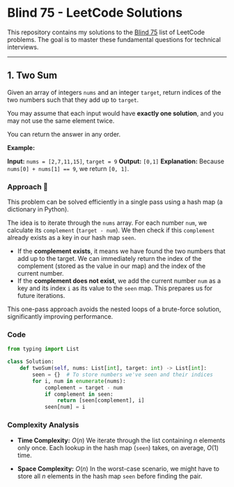 # Blind 75 - LeetCode Solutions

This repository contains my solutions to the [Blind 75](https://www.google.com/search?q=https://www.teamblind.com/post/new-year-gift-to-everybody-some-leetcode-problem-patterns-for-you-e5oK32mP) list of LeetCode problems. The goal is to master these fundamental questions for technical interviews.

-----

## 1\. Two Sum

Given an array of integers `nums` and an integer `target`, return indices of the two numbers such that they add up to `target`.

You may assume that each input would have **exactly one solution**, and you may not use the same element twice.

You can return the answer in any order.

**Example:**

**Input:** `nums = [2,7,11,15]`, `target = 9`
**Output:** `[0,1]`
**Explanation:** Because `nums[0] + nums[1] == 9`, we return `[0, 1]`.

### Approach 🧠

This problem can be solved efficiently in a single pass using a hash map (a dictionary in Python).

The idea is to iterate through the `nums` array. For each number `num`, we calculate its `complement` (`target - num`). We then check if this `complement` already exists as a key in our hash map `seen`.

  * If the **complement exists**, it means we have found the two numbers that add up to the target. We can immediately return the index of the complement (stored as the value in our map) and the index of the current number.
  * If the **complement does not exist**, we add the current number `num` as a key and its index `i` as its value to the `seen` map. This prepares us for future iterations.

This one-pass approach avoids the nested loops of a brute-force solution, significantly improving performance.

### Code

```python
from typing import List

class Solution:
    def twoSum(self, nums: List[int], target: int) -> List[int]:
        seen = {}  # To store numbers we've seen and their indices
        for i, num in enumerate(nums):
            complement = target - num
            if complement in seen:
                return [seen[complement], i]
            seen[num] = i
```

### Complexity Analysis

  * **Time Complexity:** $O(n)$
    We iterate through the list containing $n$ elements only once. Each lookup in the hash map (`seen`) takes, on average, $O(1)$ time.

  * **Space Complexity:** $O(n)$
    In the worst-case scenario, we might have to store all $n$ elements in the hash map `seen` before finding the pair.
